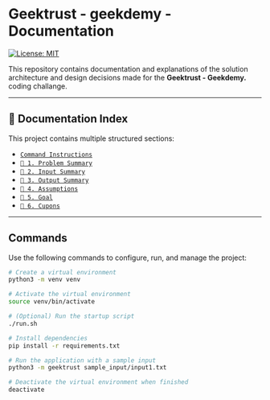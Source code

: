 # Geektrust - geekdemy - Documentation

[![License: MIT](https://img.shields.io/badge/License-MIT-yellow.svg)](./LICENSE)

This repository contains documentation and explanations of the solution architecture and design decisions made for the **Geektrust - Geekdemy.** coding challange.

---

## 📂 Documentation Index

This project contains multiple structured sections:

- [`Command Instructions`](#commands)
- [`📘 1. Problem Summary`](docs/context.md)
- [`📘 2. Input Summary`](docs/sampleio.md#-input-commands)
- [`📘 3. Output Summary`](docs/sampleio.md#-output-format)
- [`📘 4. Assumptions`](docs/assumptions.md)
- [`📘 5. Goal`](docs/goal.md)
- [`📘 6. Cupons`](docs/cupons.md)

---

## Commands

Use the following commands to configure, run, and manage the project:

```bash
# Create a virtual environment
python3 -m venv venv

# Activate the virtual environment
source venv/bin/activate

# (Optional) Run the startup script
./run.sh

# Install dependencies
pip install -r requirements.txt

# Run the application with a sample input
python3 -m geektrust sample_input/input1.txt

# Deactivate the virtual environment when finished
deactivate
